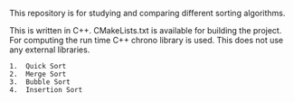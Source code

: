 This repository is for studying and comparing different sorting algorithms.

This is written in C++.  CMakeLists.txt is available for building the project.
For computing the run time C++ chrono library is used.
This does not use any external libraries.


    1.  Quick Sort
    2.  Merge Sort
    3.  Bubble Sort
    4.  Insertion Sort 